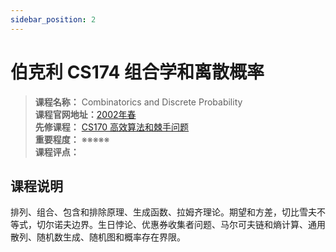 ```yaml
---
sidebar_position: 2
---
```


# 伯克利 CS174  组合学和离散概率





>**课程名称：** Combinatorics and Discrete Probability         
**课程官网地址：**[2002年春](https://people.eecs.berkeley.edu/~jordan/courses/174-spring02/)   
**先修课程：** [CS170 高效算法和棘手问题](https://hackway.org/docs/cs/sophomore/algorithm/cs170)     
**重要程度：** ※※※※※  
**课程评点：** 

## 课程说明
排列、组合、包含和排除原理、生成函数、拉姆齐理论。期望和方差，切比雪夫不等式，切尔诺夫边界。生日悖论、优惠券收集者问题、马尔可夫链和熵计算、通用散列、随机数生成、随机图和概率存在界限。



<Comment></Comment>
